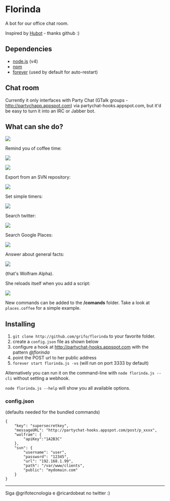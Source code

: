 # Florinda

A bot for our office chat room.

Inspired by [Hubot](https://github.com/blog/968-say-hello-to-hubot) - thanks github :)

## Dependencies

* [node.js](http://nodejs.org) (v4)
* [npm](http://npmjs.org)
* [forever](https://github.com/indexzero/forever) (used by default for auto-restart)

## Chat room

Currently it only interfaces with Party Chat (GTalk groups - http://partychapp.appspot.com) via partychat-hooks.appspot.com, but it'd be easy to turn it into an IRC or Jabber bot.

## What can she do?

![](http://grifo.github.com/florinda/images/florinda-hello.png)

Remind you of coffee time:

![](http://grifo.github.com/florinda/images/florinda-reminder.png)

![](http://grifo.github.com/florinda/images/florinda-coffee.png)

Export from an SVN repository:

![](http://grifo.github.com/florinda/images/florinda-svn.png)

Set simple timers:

![](http://grifo.github.com/florinda/images/florinda-timer.png)

Search twitter:

![](http://grifo.github.com/florinda/images/florinda-twitter.png)

Search Google Places:

![](http://grifo.github.com/florinda/images/florinda-places.png)

Answer about general facts:

![](http://grifo.github.com/florinda/images/florinda-reload.png)

(that's Wolfram Alpha).

She reloads itself when you add a script:

![](http://grifo.github.com/florinda/images/florinda-reload.png)

New commands can be added to the **/comands** folder. Take a look at `places.coffee` for a simple example.

## Installing

1. `git clone http://github.com/grifo/florinda` to your favorite folder.
2. create a `config.json` file as shown below
3. configure a hook at http://partychat-hooks.appspot.com with the pattern *@florinda*
4. point the POST url to her public address
4. `forever start florinda.js -vs` (will run on port 3333 by default)

Alternatively you can run it on the command-line with `node florinda.js --cli` without setting a webhook.

`node florinda.js --help` will show you all available options.

### config.json

(defaults needed for the bundled commands)

    {
        "key": "supersecretkey",
        "messageURL": "http://partychat-hooks.appspot.com/post/p_xxxx",
        "wolfram": {
    	    "apiKey":"1A2B3C"
        },
        "svn": {
            "username": "user",
            "password": "12345",
            "url": "192.168.1.99",
            "path": "/var/www/clients",
            "public": "mydomain.com"
        }
    }


-----

Siga @grifotecnologia e @ricardobeat no twitter :)